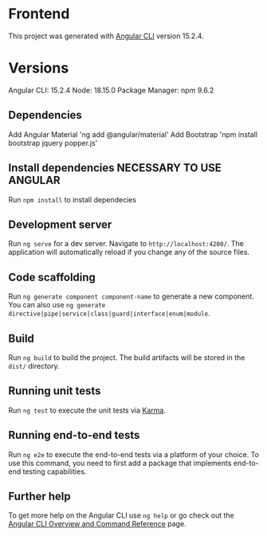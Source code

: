 # Frontend

This project was generated with [Angular CLI](https://github.com/angular/angular-cli) version 15.2.4.

# Versions

Angular CLI: 15.2.4
Node: 18.15.0
Package Manager: npm 9.6.2

## Dependencies

Add Angular Material 'ng add @angular/material'
Add Bootstrap 'npm install bootstrap jquery popper.js'

## Install dependencies NECESSARY TO USE ANGULAR

Run `npm install` to install dependecies

## Development server

Run `ng serve` for a dev server. Navigate to `http://localhost:4200/`. The application will automatically reload if you change any of the source files.

## Code scaffolding

Run `ng generate component component-name` to generate a new component. You can also use `ng generate directive|pipe|service|class|guard|interface|enum|module`.

## Build

Run `ng build` to build the project. The build artifacts will be stored in the `dist/` directory.

## Running unit tests

Run `ng test` to execute the unit tests via [Karma](https://karma-runner.github.io).

## Running end-to-end tests

Run `ng e2e` to execute the end-to-end tests via a platform of your choice. To use this command, you need to first add a package that implements end-to-end testing capabilities.

## Further help

To get more help on the Angular CLI use `ng help` or go check out the [Angular CLI Overview and Command Reference](https://angular.io/cli) page.
